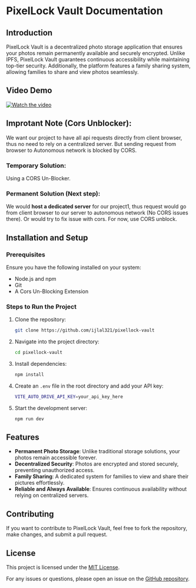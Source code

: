 # PixelLock Vault Documentation

## Introduction
PixelLock Vault is a decentralized photo storage application that ensures your photos remain permanently available and securely encrypted. Unlike IPFS, PixelLock Vault guarantees continuous accessibility while maintaining top-tier security. Additionally, the platform features a family sharing system, allowing families to share and view photos seamlessly.

## Video Demo 
[![Watch the video](https://img.youtube.com/vi/7glBgRkY270/maxresdefault.jpg)](https://youtu.be/7glBgRkY270)

## Improtant Note (Cors Unblocker): 
We want our project to have all api requests directly from client browser, thus no need to rely on a centralized server.
But sending request from browser to Autonomous network is blocked by CORS. 

### Temporary Solution: 
Using a CORS Un-Blocker.

### Permanent Solution (Next step):
We would **host a dedicated server** for our project1, thus request would go from client browser to our server to autonomous network (No CORS issues there). Or would try to fix issue with cors. For now, use CORS unblock.


## Installation and Setup
### Prerequisites
Ensure you have the following installed on your system:
- Node.js and npm
- Git
- A Cors Un-Blocking Extension

### Steps to Run the Project
1. Clone the repository:
   ```sh
   git clone https://github.com/ijlal321/pixellock-vault
   ```
2. Navigate into the project directory:
   ```sh
   cd pixellock-vault
   ```
3. Install dependencies:
   ```sh
   npm install
   ```
4. Create an `.env` file in the root directory and add your API key:
   ```sh
   VITE_AUTO_DRIVE_API_KEY=your_api_key_here
   ```
5. Start the development server:
   ```sh
   npm run dev
   ```

## Features
- **Permanent Photo Storage**: Unlike traditional storage solutions, your photos remain accessible forever.
- **Decentralized Security**: Photos are encrypted and stored securely, preventing unauthorized access.
- **Family Sharing**: A dedicated system for families to view and share their pictures effortlessly.
- **Reliable and Always Available**: Ensures continuous availability without relying on centralized servers.

## Contributing
If you want to contribute to PixelLock Vault, feel free to fork the repository, make changes, and submit a pull request.

## License
This project is licensed under the [MIT License](LICENSE).

For any issues or questions, please open an issue on the [GitHub repository](https://github.com/ijlal321/pixellock-vault/issues).


